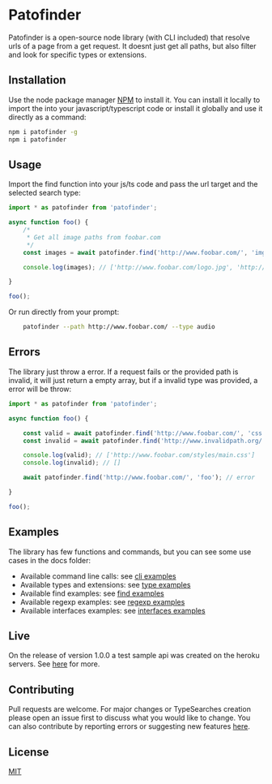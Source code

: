 # Patofinder

Patofinder is a open-source node library (with CLI included) that resolve urls of a page from a get request. It doesnt just get all paths, but also filter and look for specific types or extensions.

## Installation

Use the node package manager [NPM](https://www.npmjs.com/package/patofinder) to install it. You can install it locally to import the  into your javascript/typescript code or install it globally and use it directly as a command:

``` bash
npm i patofinder -g 
npm i patofinder
```

## Usage

Import the find function into your js/ts code and pass the url target and the selected search type:

``` typescript
import * as patofinder from 'patofinder';

async function foo() {
    /*
     * Get all image paths from foobar.com
     */
    const images = await patofinder.find('http://www.foobar.com/', 'img');

    console.log(images); // ['http://www.foobar.com/logo.jpg', 'http://www.foobar.com/sample.png']

}

foo();
```

Or run directly from your prompt:

``` bash
    patofinder --path http://www.foobar.com/ --type audio
```

## Errors

The library just throw a error. If a request fails or the provided path is invalid, it will just return a empty array, but if a invalid type was provided, a error will be throw:

``` typescript
import * as patofinder from 'patofinder';

async function foo() {

    const valid = await patofinder.find('http://www.foobar.com/', 'css');
    const invalid = await patofinder.find('http://www.invalidpath.org/', 'php');

    console.log(valid); // ['http://www.foobar.com/styles/main.css']
    console.log(invalid); // []

    await patofinder.find('http://www.foobar.com/', 'foo'); // error

}

foo();
```

## Examples

The library has few functions and commands, but you can see some use cases in the docs folder:

* Available command line calls: see [cli examples](./docs/example-cli.md)
* Available types and extensions: see [type examples](./docs/example-types.md)
* Available find examples: see [find examples](./docs/example-find.md)
* Available regexp examples: see [regexp examples](./docs/example-regexp.md)
* Available interfaces examples: see [interfaces examples](./docs/example-interfaces.md)

## Live

On the release of version 1.0.0 a test sample api was created on the heroku servers. See [here](./docs/example-live.md) for more.

## Contributing

Pull requests are welcome. For major changes or TypeSearches creation please open an issue first to discuss what you would like to change. You can also contribute by reporting errors or suggesting new features [here](https://github.com/notelho/patofinder/issues).

## License

[MIT](./LICENSE)
